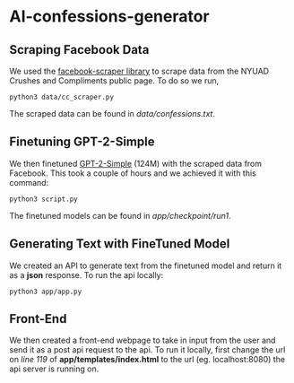 # AI-confessions-generator

## Scraping Facebook Data
We used the [facebook-scraper library](https://pypi.org/project/facebook-scraper/) to scrape data from the NYUAD Crushes and Compliments public page. To do so we run,
```
python3 data/cc_scraper.py
```

The scraped data can be found in *data/confessions.txt*.

## Finetuning GPT-2-Simple
We then finetuned [GPT-2-Simple](https://github.com/minimaxir/gpt-2-simple) (124M) with the scraped data from Facebook. This took a couple of hours and we achieved it with this command:
```
python3 script.py
```

The finetuned models can be found in *app/checkpoint/run1*.

## Generating Text with FineTuned Model
We created an API to generate text from the finetuned model and return it as a **json** response. To run the api locally:
```
python3 app/app.py
```

## Front-End
We then created a front-end webpage to take in input from the user and send it as a post api request to the api. To run it locally, first change the url on *line 119* of **app/templates/index.html** to the url (eg. localhost:8080) the api server is running on.
